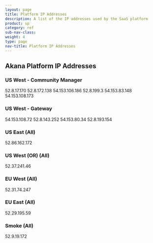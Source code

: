 ```yaml
---
layout: page
title: Platform IP Addresses
description: A list of the IP addresses used by the SaaS platform
product: sp
category: ref
sub-nav-class: 
weight: 4
type: page
nav-title: Platform IP Addresses
---
```


## Akana Platform IP Addresses

### US West - Community Manager

52.8.17.170
52.8.172.138
54.153.106.186
52.8.199.3
54.153.83.148
54.153.108.173

### US West - Gateway

54.153.108.72
52.8.143.252
54.153.80.34
52.8.193.154

### US East (All)

52.86.162.172

### US West (OR) (All)

52.37.241.46

### EU West (All)

52.31.74.247

### EU East (All)

52.29.195.59

### Smoke (All)

52.9.19.172